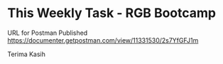 # This Weekly Task - RGB Bootcamp

URL for Postman Published
https://documenter.getpostman.com/view/11331530/2s7YfGFJ1m

Terima Kasih

